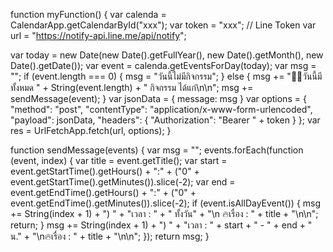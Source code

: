 function myFunction() {
  var calenda = CalendarApp.getCalendarById("xxx");
  var token = "xxx"; // Line Token 
  var url = "https://notify-api.line.me/api/notify";
  
  var today = new Date(new Date().getFullYear(), new Date().getMonth(), new Date().getDate());
  var event = calenda.getEventsForDay(today);
  var msg = "";
  if (event.length === 0) {
    msg = "วันนี้ไม่มีกิจกรรม";
  }
  else {
    msg += "📣📣วันนี้มีทั้งหมด " + String(event.length) + " กิจกรรม ได้แก่\n\n";
    msg += sendMessage(event);
  }
  var jsonData = {
    message: msg
  }
  var options =
  {
    "method": "post",
    "contentType": "application/x-www-form-urlencoded",
    "payload": jsonData,
    "headers": { "Authorization": "Bearer " + token }
  };
  var res = UrlFetchApp.fetch(url, options);
}

function sendMessage(events) {
  var msg = "";
  events.forEach(function (event, index) {
    var title = event.getTitle();
    var start = event.getStartTime().getHours() + ":" + ("0" + event.getStartTime().getMinutes()).slice(-2);
    var end = event.getEndTime().getHours() + ":" + ("0" + event.getEndTime().getMinutes()).slice(-2);
    if (event.isAllDayEvent()) {
      msg += String(index + 1) + ") " + "เวลา : " + " ทั้งวัน" + "\n 🔥เรื่อง : " + title + "\n\n";
      return;
    }
    msg += String(index + 1) + ") " + "เวลา : " + start + " - " + end + " น." + "\n🔥เรื่อง : " + title + "\n\n";
  });
  return msg;
}

